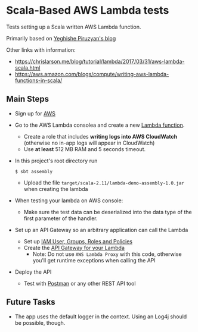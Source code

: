 Scala-Based AWS Lambda tests
============================

Tests setting up a Scala written AWS Lambda function.

Primarily based on [Yeghishe Piruzyan's blog](http://yeghishe.github.io/2016/10/16/writing-aws-lambdas-in-scala.html)

Other links with information:
* https://chrislarson.me/blog/tutorial/lambda/2017/03/31/aws-lambda-scala.html
* https://aws.amazon.com/blogs/compute/writing-aws-lambda-functions-in-scala/

## Main Steps
* Sign up for [AWS](https://aws.amazon.com/)
* Go to the AWS Lambda consolea and create a new [Lambda function](http://docs.aws.amazon.com/lambda/latest/dg/lambda-app.html).
  * Create a role that includes **writing logs into AWS CloudWatch** (otherwise no in-app logs will appear in CloudWatch)
  * Use **at least** 512 MB RAM and 5 seconds timeout.
* In this project's root directory run
  ```
  $ sbt assembly
  ```
  * Upload the file `target/scala-2.11/lambda-demo-assembly-1.0.jar` when creating the lambda
* When testing your lambda on AWS console:
  * Make sure the test data can be deserialized into the data type of the first parameter of the handler.

* Set up an API Gateway so an arbitrary application can call the Lambda
  * Set up [IAM User, Groups, Roles and Policies](http://docs.aws.amazon.com/apigateway/latest/developerguide/getting-started.html#setting-up-iam)
  * Create the [API Gateway for your Lambda](http://docs.aws.amazon.com/apigateway/latest/developerguide/api-gateway-create-api-from-example.html)
    * Note: Do not use `AWS Lambda Proxy` with this code, otherwise you'll get runtime exceptions when calling the API
* Deploy the API
  * Test with [Postman](https://www.getpostman.com/) or any other REST API tool

## Future Tasks
* The app uses the default logger in the context. Using an Log4j should be possible, though.
